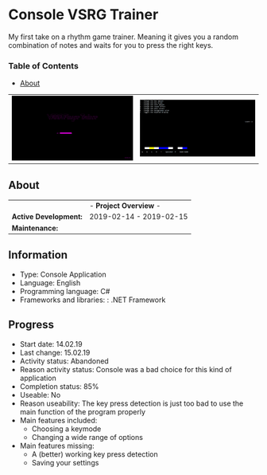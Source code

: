 # Console VSRG Trainer
My first take on a rhythm game trainer.
Meaning it gives you a random combination of notes and waits for you to press the right keys.

### Table of Contents
- [About](#about)

| | |
| :---: | :---: |
| ![Loading_Screen](/Screenshots/1-Loading_Screen.png) | ![In_Game](/Screenshots/2-In_Game.png) |

## About
| | |
| --- | --- |
| | - **Project Overview** - |
| **Active Development:** | 2019-02-14 - 2019-02-15 |
| **Maintenance:** |  |


## Information
- Type: Console Application
- Language: English
- Programming language: C#
- Frameworks and libraries: : .NET Framework
	
	
## Progress
- Start date: 14.02.19
- Last change: 15.02.19
- Activity status: Abandoned
- Reason activity status: Console was a bad choice for this kind of application
- Completion status: 85%
- Useable: No
- Reason useability: The key press detection is just too bad to use the main function of the program properly
- Main features included: 
	- Choosing a keymode
	- Changing a wide range of options
- Main features missing: 
	- A (better) working key press detection
	- Saving your settings
